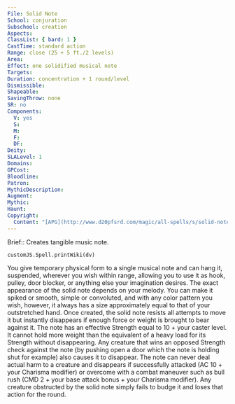 ```yaml
---
File: Solid Note
School: conjuration
Subschool: creation
Aspects: 
ClassList: { bard: 1 }
CastTime: standard action
Range: close (25 + 5 ft./2 levels)
Area: 
Effect: one solidified musical note
Targets: 
Duration: concentration + 1 round/level
Dismissible: 
Shapeable: 
SavingThrow: none
SR: no
Components:
  V: yes
  S: 
  M: 
  F: 
  DF: 
Deity: 
SLALevel: 1
Domains: 
GPCost: 
Bloodline: 
Patron: 
MythicDescription: 
Augment: 
Mythic: 
Haunt: 
Copyright:
  Content: "[APG](http://www.d20pfsrd.com/magic/all-spells/s/solid-note)"
---
```

Brief:: Creates tangible music note.

```dataviewjs
customJS.Spell.printWiki(dv)
```

You give temporary physical form to a single musical note and can hang it, suspended, wherever you wish within range, allowing you to use it as hook, pulley, door blocker, or anything else your imagination desires. The exact appearance of the solid note depends on your melody. You can make it spiked or smooth, simple or convoluted, and with any color pattern you wish, however, it always has a size approximately equal to that of your outstretched hand. Once created, the solid note resists all attempts to move it but instantly disappears if enough force or weight is brought to bear against it. The note has an effective Strength equal to 10 + your caster level. It cannot hold more weight than the equivalent of a heavy load for its Strength without disappearing. Any creature that wins an opposed Strength check against the note (by pushing open a door which the note is holding shut for example) also causes it to disappear. The note can never deal actual harm to a creature and disappears if successfully attacked (AC 10 + your Charisma modifier) or overcome with a combat maneuver such as bull rush (CMD 2 + your base attack bonus + your Charisma modifier). Any creature obstructed by the solid note simply fails to budge it and loses that action for the round.
